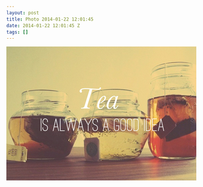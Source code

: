 ```yaml
---
layout: post
title: Photo 2014-01-22 12:01:45
date: 2014-01-22 12:01:45 Z
tags: []
---
```

![](/media/2014/01/74163073573.jpg)
